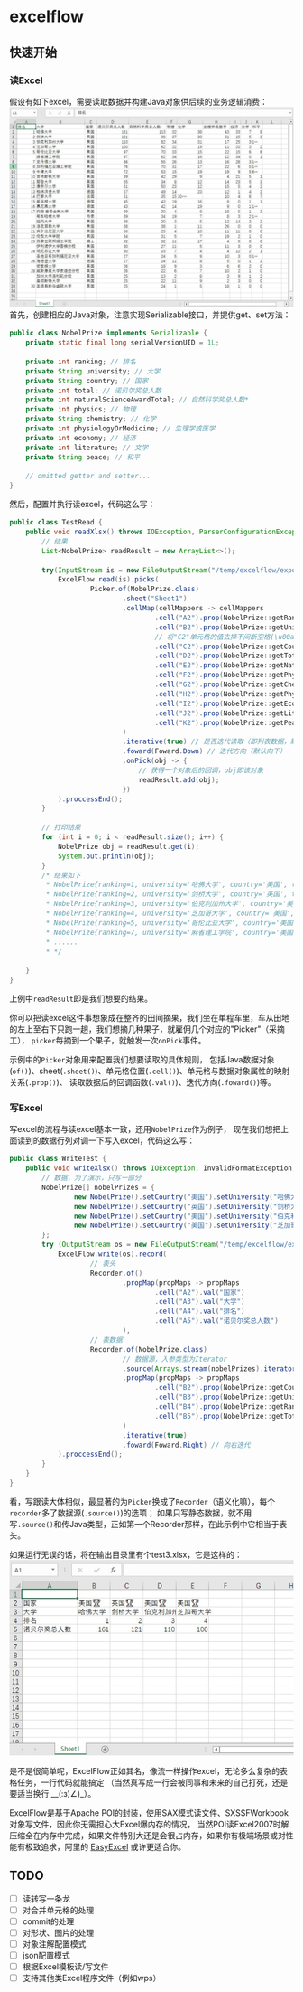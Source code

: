 # excelflow

## 快速开始
### 读Excel
假设有如下excel，需要读取数据并构建Java对象供后续的业务逻辑消费：
![img1](./docs/example/img1.jpg)
首先，创建相应的Java对象，注意实现Serializable接口，并提供get、set方法：
```java
public class NobelPrize implements Serializable {
    private static final long serialVersionUID = 1L;

    private int ranking; // 排名
    private String university; // 大学
    private String country; // 国家
    private int total; // 诺贝尔奖总人数
    private int naturalScienceAwardTotal; // 自然科学奖总人数*
    private int physics; // 物理
    private String chemistry; // 化学
    private int physiologyOrMedicine; // 生理学或医学
    private int economy; // 经济
    private int literature; // 文学
    private String peace; // 和平
    
    // omitted getter and setter...
}
```

然后，配置并执行读excel，代码这么写：
```java
public class TestRead {
    public void readXlsx() throws IOException, ParserConfigurationException, OpenXML4JException, SAXException {
        // 结果
        List<NobelPrize> readResult = new ArrayList<>();

        try(InputStream is = new FileOutputStream("/temp/excelflow/export/test1.xlsx")) {
            ExcelFlow.read(is).picks(
                    Picker.of(NobelPrize.class)
                            .sheet("Sheet1")
                            .cellMap(cellMappers -> cellMappers
                                    .cell("A2").prop(NobelPrize::getRanking)
                                    .cell("B2").prop(NobelPrize::getUniversity)
                                    // 将"C2"单元格的值去掉不间断空格(\u00a0)并赋值到NobelPrize。country属性
                                    .cell("C2").prop(NobelPrize::getCountry).val(val -> val.replaceAll("\u00a0", ""))
                                    .cell("D2").prop(NobelPrize::getTotal)
                                    .cell("E2").prop(NobelPrize::getNaturalScienceAwardTotal)
                                    .cell("F2").prop(NobelPrize::getPhysics)
                                    .cell("G2").prop(NobelPrize::getChemistry)
                                    .cell("H2").prop(NobelPrize::getPhysiologyOrMedicine)
                                    .cell("I2").prop(NobelPrize::getEconomy)
                                    .cell("J2").prop(NobelPrize::getLiterature)
                                    .cell("K2").prop(NobelPrize::getPeace)
                            )
                            .iterative(true) // 是否迭代读取（即列表数据，默认false）
                            .foward(Foward.Down) // 迭代方向（默认向下）
                            .onPick(obj -> {
                                // 获得一个对象后的回调，obj即该对象
                                readResult.add(obj);
                            })
            ).proccessEnd();
        }

        // 打印结果
        for (int i = 0; i < readResult.size(); i++) {
            NobelPrize obj = readResult.get(i);
            System.out.println(obj);
        }
        /* 结果如下
         * NobelPrize{ranking=1, university='哈佛大学', country='美国', total=161, naturalScienceAwardTotal=113, physics=32, chemistry=38, physiologyOrMedicine=43, economy=33, literature=7, peace=8}
         * NobelPrize{ranking=2, university='剑桥大学', country='英国', total=121, naturalScienceAwardTotal=98, physics=37, chemistry=30, physiologyOrMedicine=31, economy=15, literature=5, peace=3}
         * NobelPrize{ranking=3, university='伯克利加州大学', country='美国', total=110, naturalScienceAwardTotal=82, physics=34, chemistry=31, physiologyOrMedicine=17, economy=25, literature=3, peace=1**}
         * NobelPrize{ranking=4, university='芝加哥大学', country='美国', total=100, naturalScienceAwardTotal=62, physics=32, chemistry=19, physiologyOrMedicine=11, economy=33, literature=3, peace=2}
         * NobelPrize{ranking=5, university='哥伦比亚大学', country='美国', total=97, naturalScienceAwardTotal=70, physics=33, chemistry=15, physiologyOrMedicine=22, economy=15, literature=6, peace=6}
         * NobelPrize{ranking=7, university='麻省理工学院', country='美国', total=97, naturalScienceAwardTotal=62, physics=34, chemistry=16, physiologyOrMedicine=12, economy=34, literature=0, peace=1}
         * ......
         * */

    }
}

```
上例中`readResult`即是我们想要的结果。

你可以把读excel这件事想象成在整齐的田间摘果，我们坐在单程车里，车从田地的左上至右下只跑一趟，我们想摘几种果子，就雇佣几个对应的"Picker"（采摘工），
`picker`每摘到一个果子，就触发一次`onPick`事件。

示例中的`Picker`对象用来配置我们想要读取的具体规则，
包括Java数据对象(`of()`)、sheet(`.sheet()`)、单元格位置(`.cell()`)、单元格与数据对象属性的映射关系(`.prop()`)、
读取数据后的回调函数(`.val()`)、迭代方向(`.foward()`)等。

### 写Excel
写excel的流程与读excel基本一致，还用`NobelPrize`作为例子，
现在我们想把上面读到的数据行列对调一下写入excel，代码这么写：
```java
public class WriteTest {
    public void writeXlsx() throws IOException, InvalidFormatException, SAXException, ParserConfigurationException {
        // 数据，为了演示，只写一部分
        NobelPrize[] nobelPrizes = {
                new NobelPrize().setCountry("美国").setUniversity("哈佛大学").setRanking(1).setTotal(161),
                new NobelPrize().setCountry("英国").setUniversity("剑桥大学").setRanking(2).setTotal(121),
                new NobelPrize().setCountry("美国").setUniversity("伯克利加州大学").setRanking(3).setTotal(110),
                new NobelPrize().setCountry("美国").setUniversity("芝加哥大学").setRanking(4).setTotal(100),
        };
        try (OutputStream os = new FileOutputStream("/temp/excelflow/export/test3.xlsx")) {
            ExcelFlow.write(os).record(
                    // 表头
                    Recorder.of()
                            .propMap(propMaps -> propMaps
                                    .cell("A2").val("国家")
                                    .cell("A3").val("大学")
                                    .cell("A4").val("排名")
                                    .cell("A5").val("诺贝尔奖总人数")
                            ),
                    // 表数据
                    Recorder.of(NobelPrize.class)
                            // 数据源，入参类型为Iterator
                            .source(Arrays.stream(nobelPrizes).iterator())
                            .propMap(propMaps -> propMaps
                                    .cell("B2").prop(NobelPrize::getCountry).val(country -> country + "🏆")
                                    .cell("B3").prop(NobelPrize::getUniversity)
                                    .cell("B4").prop(NobelPrize::getRanking)
                                    .cell("B5").prop(NobelPrize::getTotal)
                            )
                            .iterative(true)
                            .foward(Foward.Right) // 向右迭代
            ).proccessEnd();
        }
    }
}
```
看，写跟读大体相似，最显著的为`Picker`换成了`Recorder`（语义化嘛），每个`recorder`多了数据源(`.source()`)的选项；
如果只写静态数据，就不用写`.source()`和传Java类型，正如第一个Recorder那样，在此示例中它相当于表头。

如果运行无误的话，将在输出目录里有个test3.xlsx，它是这样的：
![img2](./docs/example/img2.jpg)

是不是很简单呢，ExcelFlow正如其名，像流一样操作excel，无论多么复杂的表格任务，一行代码就能搞定
（当然真写成一行会被同事和未来的自己打死，还是要适当换行 __(:з)∠)_）。

ExcelFlow是基于Apache POI的封装，使用SAX模式读文件、SXSSFWorkbook对象写文件，因此你无需担心大Excel爆内存的情况，
当然POI读Excel2007时解压缩全在内存中完成，如果文件特别大还是会很占内存，如果你有极端场景或对性能有极致追求，阿里的 [EasyExcel](https://github.com/alibaba/easyexcel) 或许更适合你。

## TODO
- [ ] 读转写一条龙
- [ ] 对合并单元格的处理
- [ ] commit的处理
- [ ] 对形状、图片的处理
- [ ] 对象注解配置模式
- [ ] json配置模式
- [ ] 根据Excel模板读/写文件
- [ ] 支持其他类Excel程序文件（例如wps）
